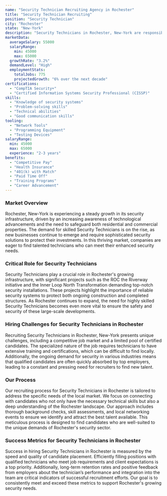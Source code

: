 ```yaml
---
name: "Security Technician Recruiting Agency in Rochester"
title: "Security Technician Recruiting"
position: "Security Technician"
city: "Rochester"
state: "New-York"
description: "Security Technicians in Rochester, New-York are responsible for installing, repairing, and maintaining security systems."
marketData:
  averageSalary: 55000
  salaryRange:
    min: 45000
    max: 65000
  growthRate: "3.2%"
  demandLevel: "High"
  employmentStats:
    totalJobs: 775
    projectedGrowth: "6% over the next decade"
certifications:
  - "CompTIA Security+"
  - "Certified Information Systems Security Professional (CISSP)"
skills:
  - "Knowledge of security systems"
  - "Problem-solving skills"
  - "Technical abilities"
  - "Good communication skills"
tooling:
  - "Network Tools"
  - "Programming Equipment"
  - "Testing Devices"
salaryRange:
  min: 45000
  max: 65000
  experience: "2-3 years"
benefits:
  - "Competitive Pay"
  - "Health Insurance"
  - "401(k) with Match"
  - "Paid Time Off"
  - "Training Programs"
  - "Career Advancement"
---
```


### Market Overview
Rochester, New-York is experiencing a steady growth in its security infrastructure, driven by an increasing awareness of technological advancements and the need to safeguard both residential and commercial properties. The demand for skilled Security Technicians is on the rise, as new businesses continue to emerge and require sophisticated security solutions to protect their investments. In this thriving market, companies are eager to find talented technicians who can meet their enhanced security needs.

### Critical Role for Security Technicians
Security Technicians play a crucial role in Rochester's growing infrastructure, with significant projects such as the ROC the Riverway initiative and the Inner Loop North Transformation demanding top-notch security installations. These projects highlight the importance of reliable security systems to protect both ongoing construction and completed structures. As Rochester continues to expand, the need for highly skilled Security Technicians becomes even more vital to ensure the safety and security of these large-scale developments.

### Hiring Challenges for Security Technicians in Rochester
Recruiting Security Technicians in Rochester, New-York presents unique challenges, including a competitive job market and a limited pool of certified candidates. The specialized nature of the job requires technicians to have extensive training and certifications, which can be difficult to find locally. Additionally, the ongoing demand for security in various industries means that qualified candidates are often quickly absorbed by top employers, leading to a constant and pressing need for recruiters to find new talent.

### Our Process
Our recruiting process for Security Technicians in Rochester is tailored to address the specific needs of the local market. We focus on connecting with candidates who not only have the necessary technical skills but also a deep understanding of the Rochester landscape. Our approach includes thorough background checks, skill assessments, and local networking events to ensure we identify and attract the best talent available. This meticulous process is designed to find candidates who are well-suited to the unique demands of Rochester's security sector.

### Success Metrics for Security Technicians in Rochester
Success in hiring Security Technicians in Rochester is measured by the speed and quality of candidate placement. Efficiently filling positions with qualified technicians who meet job requirements and client expectations is a top priority. Additionally, long-term retention rates and positive feedback from employers about the technician’s performance and integration into the team are critical indicators of successful recruitment efforts. Our goal is to consistently meet and exceed these metrics to support Rochester's growing security needs.